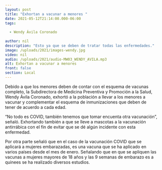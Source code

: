```yaml
---
layout: post
title: "Exhortan a vacunar a menores "
date: 2021-05-12T21:14:00.000-06:00
tags:
  
  - Wendy Ávila Coronado
  
author: nil
description: "Esto ya que se deben de tratar todas las enfermedades."
image: /uploads/2021/images-wendy.jpg
video: nil
audio: /uploads/2021/audio-MW03_WENDY_AVILA.mp3
alt: Exhortan a vacunar a menores 
front: false
section: Local
---
```


Debido a que los menores deben de contar con el esquema de vacunas completo, la Subdirectora de Medicina Preventiva y Promoción a la Salud, Wendy Ávila Coronado, exhortó a la población a llevar a los menores a vacunar y complementar el esquema de inmunizaciones que deben de tener de acuerdo a cada edad.

“No todo es COVID, también tenemos que tomar encuenta otra vacunación”, señaló. Exhortando también a que se lleve a mascotas a la vacunación antirrábica con el fin de evitar que se dé algún incidente con esta enfermedad.

Por otra parte señaló que en el caso de la vacunación COVID que se aplicará a mujeres embarazadas, es una vacuna que se ha aplicado en varios países desde el mes de enero. Señalando que en que se apliquen las vacunas a mujeres mayores de 18 años y las 9 semanas de embarazo es a quinees se ha realizado diversos estudios.
